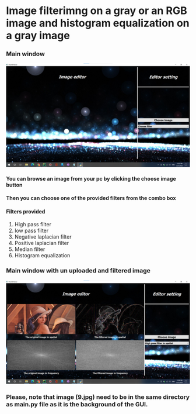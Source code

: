 # Image filterimng on a gray or an RGB image and histogram equalization on a gray image
### Main window

<img src="main window.png"/>

#### You can browse an image from your pc by clicking the choose image button

#### Then you can choose one of the provided filters from the combo box

#### Filters provided

1. High pass filter
2. low pass filter
3. Negative laplacian filter
4. Positive laplacian filter
5. Median filter
6. Histogram equalization

### Main window with un uploaded and filtered image

<img src="filter_applied.png"/>

### Please, note that image (9.jpg) need to be in the same directory as main.py file as it is the background of the GUI.
